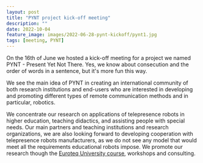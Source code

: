 ```yaml
---
layout: post
title: "PYNT project kick-off meeting"
description: ""
date: 2022-10-04
feature_image: images/2022-06-28-pynt-kickoff/pynt1.jpg
tags: [meeting, PYNT]
---
```


On the 16th of June we hosted a kick-off meeting for a project we named PYNT - Present Yet Not There. Yes, we know about consecution and the order of words in a sentence, but it's more fun this way.

We see the main idea of PYNT in creating an international community of both research institutions and end-users who are interested in developing and promoting different types of remote communication methods and in particular, robotics.

We concentrate our research on applications of telepresence robots in higher education, teaching didactics, and assisting people with special needs. Our main partners and teaching institutions and research organizations, we are also looking forward to developing cooperation with telepresence robots manufacturers, as we do not see any model that would meet all the requirements educational robots impose.
We promote our research though the [Euroteq University course](/documents/Enhancing-Social-Interaction-in-Education-and-Business-by-using-Telepresence-Robots-ICY0032.pdf), workshops and consulting.